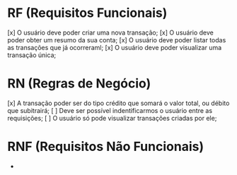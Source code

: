 # RF (Requisitos Funcionais)
[x] O usuário deve poder criar uma nova transação;
[x] O usuário deve poder obter um resumo da sua conta;
[x] O usuário deve poder listar todas as transações que já ocorreraml;
[x] O usuário deve poder visualizar uma transação única;

# RN (Regras de Negócio)
[x] A transação poder ser do tipo crédito que somará o valor total, ou débito que subitrairá;
[ ] Deve ser possível indentificarmos o usuário entre as requisições;
[ ] O usuário só pode visualizar transações criadas por ele;

# RNF (Requisitos Não Funcionais)
- 